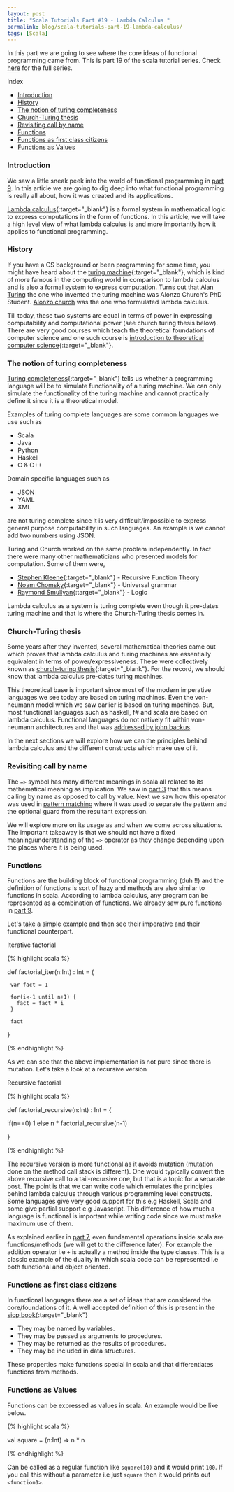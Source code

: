 ```yaml
---
layout: post
title: "Scala Tutorials Part #19 - Lambda Calculus "
permalink: blog/scala-tutorials-part-19-lambda-calculus/
tags: [Scala]
---
```


In this part we are going to see where the core ideas of functional programming came from. This is part 19 of the scala tutorial series. 
Check [here](/tags/#Scala) for the full series.

<i class="fa fa-list-ul fa-lg space-right"></i> Index

- [Introduction](#Intro)
- [History](#History)
- [The notion of turing completeness](#TuringCompleteness)
- [Church-Turing thesis](#ChurchTuring)
- [Revisiting call by name](#CallByName)
- [Functions](#Functions)
- [Functions as first class citizens](#FirstClass)
- [Functions as Values](#FunctionsAsValues)

<h3><b><a name = "Intro" class="inter-header">Introduction</a></b></h3>

We saw a little sneak peek into the world of functional programming in [part 9](/blog/scala-tutorials-part-9-intro-to-functional-programming/). In this
article we are going to dig deep into what functional programming is really all about, how it was created and its applications.

[Lambda calculus](https://en.wikipedia.org/wiki/Lambda_calculus){:target="_blank"} is a formal system in mathematical logic
to express computations in the form of functions. In this article, we will take a high level view of what lambda calculus is and more importantly
how it applies to functional programming.

<h3><b><a name = "History" class="inter-header">History</a></b></h3>

If you have a CS background or been programming for some time, you might have heard about the 
[turing machine](https://en.wikipedia.org/wiki/Turing_machine){:target="_blank"}, which is kind of more famous in the computing world in comparison
to lambda calculus and is also a formal system to express computation. Turns out that [Alan Turing](https://en.wikipedia.org/wiki/Alan_Turing) 
the one who invented the turing machine was Alonzo Church's PhD Student. [Alonzo church](https://en.wikipedia.org/wiki/Alonzo_Church) 
was the one who formulated lambda calculus. 

Till today, these two systems are equal in terms of power in expressing computability and computational power (see church turing thesis below).
There are very good courses which teach the theoretical foundations of computer science and one such course is
[introduction to theoretical computer science](https://udacity.com/course/intro-to-theoretical-computer-science--cs313/){:target="_blank"}.

<h3><b><a name = "TuringCompleteness" class="inter-header">The notion of turing completeness</a></b></h3>

[Turing completeness](https://en.wikipedia.org/wiki/Turing_completeness){:target="_blank"} tells us whether a programming language
will be to simulate functionality of a turing machine. We can only simulate the functionality of the turing machine and cannot practically 
define it since it is a theoretical model.
 
Examples of turing complete languages are some common languages we use such as

- Scala
- Java
- Python
- Haskell
- C & C++

Domain specific languages such as 

- JSON
- YAML
- XML

are not turing complete since it is very difficult/impossible to express general purpose computability in such languages. An example
is we cannot add two numbers using JSON.

Turing and Church worked on the same problem independently. In fact there were many other mathematicians who presented models for computation.
Some of them were,

- [Stephen Kleene](https://en.wikipedia.org/wiki/Stephen_Cole_Kleene){:target="_blank"} - Recursive Function Theory 
- [Noam Chomsky](https://en.wikipedia.org/wiki/Noam_Chomsky){:target="_blank"} - Universal grammar
- [Raymond Smullyan](https://en.wikipedia.org/wiki/Raymond_Smullyan){:target="_blank"} - Logic

Lambda calculus as a system is turing complete even though it pre-dates turing machine and that is where the Church-Turing thesis comes in.

<h3><b><a name = "ChurchTuring" class="inter-header">Church-Turing thesis</a></b></h3>

Some years after they invented, several mathematical theories came out which proves that lambda calculus and turing machines are essentially equivalent
in terms of power/expressiveness. These were collectively known as [church-turing thesis](https://en.wikipedia.org/wiki/Church%E2%80%93Turing_thesis){:target="_blank"}.
For the record, we should know that lambda calculus pre-dates turing machines.

This theoretical base is important since most of the modern imperative languages we see today are based on turing machines. Even the von-neumann
model which we saw earlier is based on turing machines. But, most functional languages such as haskell, f# and scala are based on lambda calculus.
Functional languages do not natively fit within von-neumann architectures and that was
[addressed by john backus](/blog/scala-tutorials-part-9-intro-to-functional-programming/#WrongVonNeumann).

In the next sections we will explore how we can the principles behind lambda calculus and the different constructs which make use of it.

<h3><b><a name = "CallByName" class="inter-header">Revisiting call by name</a></b></h3>

The `=>` symbol has many different meanings in scala all related to its mathematical meaning as implication. We saw in 
[part 3](/blog/scala-tutorials-part-3-methods/#CallByNamevsValue) that this means calling by name as opposed to call by value. Next we saw 
how this operator was used in [pattern matching](/blog/scala-tutorials-part-16-the-option-type/) where it was used to separate the pattern and the
optional guard from the resultant expression.

We will explore more on its usage as and when we come across situations. The important takeaway is that we should not have a fixed 
meaning/understanding of the `=>` operator as they change depending upon the places where it is being used.

<h3><b><a name = "Functions" class="inter-header">Functions</a></b></h3>

Functions are the building block of functional programming (duh !!) and the definition of functions is sort of hazy and 
methods are also similar to functions in scala. According to lambda calculus, any program can be represented as a combination of functions. 
We already saw pure functions in [part 9](/blog/scala-tutorials-part-9-intro-to-functional-programming/#PureFunctions).

Let's take a simple example and then see their imperative and their functional counterpart.

<i class="fa fa-hashtag" aria-hidden="true"></i> Iterative factorial

{% highlight scala %}

  def factorial_iter(n:Int) : Int = {

     var fact = 1

     for(i<-1 until n+1) {
       fact = fact * i
     }

     fact
   }

{% endhighlight %}

As we can see that the above implementation is not pure since there is mutation. Let's take a look at a recursive version

<i class="fa fa-hashtag" aria-hidden="true"></i> Recursive factorial

{% highlight scala %}

def factorial_recursive(n:Int) : Int = {

  if(n==0) 1 else n * factorial_recursive(n-1)

}

{% endhighlight %}

The recursive version is more functional as it avoids mutation (mutation done on the method call stack is different). 
One would typically convert the above recursive call to a tail-recursive one, but that is a topic for a separate post. 
The point is that we can write code which emulates the principles behind lambda calculus through various programming level constructs. 
Some languages give very good support for this e.g Haskell, Scala and some give partial support e.g Javascript. 
This difference of how much a language is functional is important while writing code since we must make maximum use of them.

As explained earlier in [part 7](/blog/scala-tutorials-part-7-objects-everywhere/#Operations), 
even fundamental operations inside scala are functions/methods (we will get to the difference later). 
For example the addition operator i.e `+` is actually a method inside the type classes. This is a classic example of the duality in which scala 
code can be represented i.e both functional and object oriented.

<h3><b><a name = "FirstClass" class="inter-header">Functions as first class citizens</a></b></h3>

In functional languages there are a set of ideas that are considered the core/foundations of it. A well accepted definition of this is 
present in the [sicp book](https://mitpress.mit.edu/sicp/full-text/book/book-Z-H-12.html#call_footnote_Temp_121){:target="_blank"}

- They may be named by variables.
- They may be passed as arguments to procedures.
- They may be returned as the results of procedures.
- They may be included in data structures.

These properties make functions special in scala and that differentiates functions from methods.

<h3><b><a name = "FunctionsAsValues" class="inter-header">Functions as Values</a></b></h3>

Functions can be expressed as values in scala. An example would be like below.

{% highlight scala %}

  val square = (n:Int) => n * n

{% endhighlight %}

Can be called as a regular function like `square(10)` and it would print `100`. If you call this without a parameter i.e just `square` then it would
prints out `<function1>`.  



